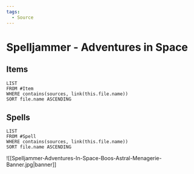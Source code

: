 ```yaml
---
tags:
  - Source
---
```


# Spelljammer - Adventures in Space

## Items

```dataview
LIST
FROM #Item 
WHERE contains(sources, link(this.file.name))
SORT file.name ASCENDING
```

## Spells

```dataview
LIST
FROM #Spell
WHERE contains(sources, link(this.file.name))
SORT file.name ASCENDING
```

![[Spelljammer-Adventures-In-Space-Boos-Astral-Menagerie-Banner.jpg|banner]]
